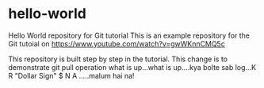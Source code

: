 # hello-world
Hello World repository for Git tutorial
This is an example repository for the Git tutoial on https://www.youtube.com/watch?v=gwWKnnCMQ5c

This repository is built step by step in the tutorial.
This change is to demonstrate git pull operation
what is up...what is up....kya bolte sab log...K R "Dollar Sign" $ N A .....malum hai na!